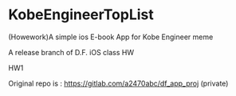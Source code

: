 # KobeEngineerTopList
(Howework)A simple ios E-book App for  Kobe Engineer meme

A release branch of D.F. iOS class HW

HW1


Original repo is : https://gitlab.com/a2470abc/df_app_proj (private)
